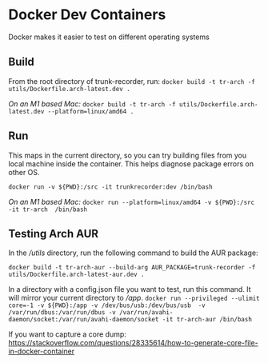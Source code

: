 # Docker Dev Containers

Docker makes it easier to test on different operating systems

## Build
From the root directory of trunk-recorder, run:
`docker build -t tr-arch -f utils/Dockerfile.arch-latest.dev .`

*On an M1 based Mac:*
`docker build -t tr-arch -f utils/Dockerfile.arch-latest.dev --platform=linux/amd64 .`


## Run
This maps in the current directory, so you can try building files from you local machine inside the container. This helps diagnose package errors on other OS.

`docker run -v ${PWD}:/src -it trunkrecorder:dev /bin/bash`  

*On an M1 based Mac:*
`docker run --platform=linux/amd64 -v ${PWD}:/src -it tr-arch  /bin/bash` 

## Testing Arch AUR

In the */utils* directory, run the following command to build the AUR package:

`docker build -t tr-arch-aur --build-arg AUR_PACKAGE=trunk-recorder -f utils/Dockerfile.arch-latest-aur.dev .`

In a directory with a config.json file you want to test, run this command. It will mirror your current directory to */app*.
`docker run --privileged --ulimit core=-1 -v ${PWD}:/app -v /dev/bus/usb:/dev/bus/usb  -v /var/run/dbus:/var/run/dbus -v /var/run/avahi-daemon/socket:/var/run/avahi-daemon/socket -it tr-arch-aur /bin/bash` 

If you want to capture a core dump: https://stackoverflow.com/questions/28335614/how-to-generate-core-file-in-docker-container
